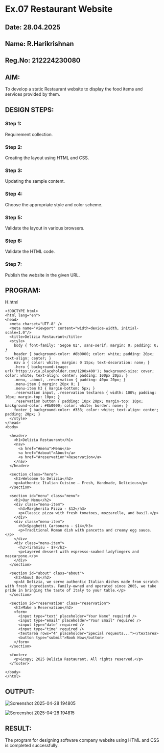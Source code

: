 # Ex.07 Restaurant Website
## Date: 28.04.2025
## Name: R.Harikrishnan
## Reg.No: 212224230080

## AIM:
To develop a static Restaurant website to display the food items and services provided by them.

## DESIGN STEPS:

### Step 1:
Requirement collection.

### Step 2:
Creating the layout using HTML and CSS.

### Step 3:
Updating the sample content.

### Step 4:
Choose the appropriate style and color scheme.

### Step 5:
Validate the layout in various browsers.

### Step 6:
Validate the HTML code.

### Step 7:
Publish the website in the given URL.

## PROGRAM:
H.html
```
<!DOCTYPE html>
<html lang="en">
<head>
  <meta charset="UTF-8" />
  <meta name="viewport" content="width=device-width, initial-scale=1.0"/>
  <title>Delizia Restaurant</title>
  <style>
    body { font-family: 'Segoe UI', sans-serif; margin: 0; padding: 0; }
    header { background-color: #8b0000; color: white; padding: 20px; text-align: center; }
    nav a { color: white; margin: 0 15px; text-decoration: none; }
    .hero { background-image: url('https://via.placeholder.com/1200x400'); background-size: cover; color: white; text-align: center; padding: 100px 20px; }
    .menu, .about, .reservation { padding: 40px 20px; }
    .menu-item { margin: 20px 0; }
    .menu-item h3 { margin-bottom: 5px; }
    .reservation input, .reservation textarea { width: 100%; padding: 10px; margin-top: 10px; }
    .reservation button { padding: 10px 20px; margin-top: 10px; background-color: #8b0000; color: white; border: none; }
    footer { background-color: #333; color: white; text-align: center; padding: 20px; }
  </style>
</head>
<body>

  <header>
    <h1>Delizia Restaurant</h1>
    <nav>
      <a href="#menu">Menu</a>
      <a href="#about">About</a>
      <a href="#reservation">Reservation</a>
    </nav>
  </header>

  <section class="hero">
    <h2>Welcome to Delizia</h2>
    <p>Authentic Italian Cuisine – Fresh, Handmade, Delicious</p>
  </section>

  <section id="menu" class="menu">
    <h2>Our Menu</h2>
    <div class="menu-item">
      <h3>Margherita Pizza - $12</h3>
      <p>Classic pizza with fresh tomatoes, mozzarella, and basil.</p>
    </div>
    <div class="menu-item">
      <h3>Spaghetti Carbonara - $14</h3>
      <p>Traditional Roman dish with pancetta and creamy egg sauce.</p>
    </div>
    <div class="menu-item">
      <h3>Tiramisu - $7</h3>
      <p>Layered dessert with espresso-soaked ladyfingers and mascarpone.</p>
    </div>
  </section>

  <section id="about" class="about">
    <h2>About Us</h2>
    <p>At Delizia, we serve authentic Italian dishes made from scratch with fresh ingredients. Family-owned and operated since 2005, we take pride in bringing the taste of Italy to your table.</p>
  </section>

  <section id="reservation" class="reservation">
    <h2>Make a Reservation</h2>
    <form>
      <input type="text" placeholder="Your Name" required />
      <input type="email" placeholder="Your Email" required />
      <input type="date" required />
      <input type="time" required />
      <textarea rows="4" placeholder="Special requests..."></textarea>
      <button type="submit">Book Now</button>
    </form>
  </section>

  <footer>
    <p>&copy; 2025 Delizia Restaurant. All rights reserved.</p>
  </footer>

</body>
</html>
```
        
            
## OUTPUT:

![Screenshot 2025-04-28 194805](https://github.com/user-attachments/assets/02142142-f03e-43b0-a419-621ff621f866)

![Screenshot 2025-04-28 194815](https://github.com/user-attachments/assets/293dcd3e-03ef-4ae5-bcbb-57f048598d0e)



## RESULT:
The program for designing software company website using HTML and CSS is completed successfully.
